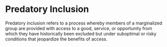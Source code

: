 # Predatory Inclusion
Predatory inclusion refers to a process whereby members of a marginalized group are provided with access to a good, service, or opportunity from which they have historically been excluded but under suboptimal or risky conditions that jeopardize the benefits of access.